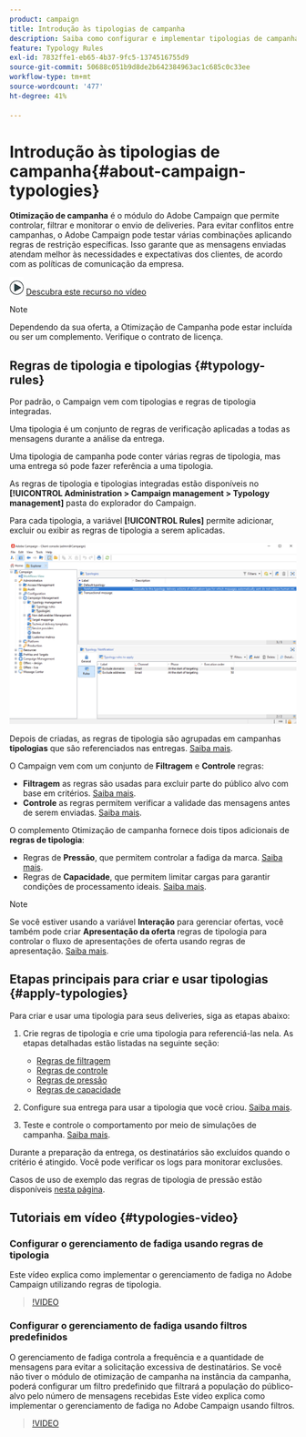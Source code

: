 ```yaml
---
product: campaign
title: Introdução às tipologias de campanha
description: Saiba como configurar e implementar tipologias de campanha
feature: Typology Rules
exl-id: 7832ffe1-eb65-4b37-9fc5-1374516755d9
source-git-commit: 50688c051b9d8de2b642384963ac1c685c0c33ee
workflow-type: tm+mt
source-wordcount: '477'
ht-degree: 41%

---
```


# Introdução às tipologias de campanha{#about-campaign-typologies}

**Otimização de campanha** é o módulo do Adobe Campaign que permite controlar, filtrar e monitorar o envio de deliveries. Para evitar conflitos entre campanhas, o Adobe Campaign pode testar várias combinações aplicando regras de restrição específicas. Isso garante que as mensagens enviadas atendam melhor às necessidades e expectativas dos clientes, de acordo com as políticas de comunicação da empresa.

![](assets/do-not-localize/how-to-video.png) [Descubra este recurso no vídeo](#typologies-video)

>[!NOTE]
>
>Dependendo da sua oferta, a Otimização de Campanha pode estar incluída ou ser um complemento. Verifique o contrato de licença.

## Regras de tipologia e tipologias {#typology-rules}

Por padrão, o Campaign vem com tipologias e regras de tipologia integradas.

Uma tipologia é um conjunto de regras de verificação aplicadas a todas as mensagens durante a análise da entrega.

Uma tipologia de campanha pode conter várias regras de tipologia, mas uma entrega só pode fazer referência a uma tipologia.

As regras de tipologia e tipologias integradas estão disponíveis no **[!UICONTROL Administration > Campaign management > Typology management]** pasta do explorador do Campaign.

Para cada tipologia, a variável **[!UICONTROL Rules]** permite adicionar, excluir ou exibir as regras de tipologia a serem aplicadas.

![](assets/campaign_opt_rules_tab.png)

Depois de criadas, as regras de tipologia são agrupadas em campanhas **tipologias** que são referenciados nas entregas. [Saiba mais](#apply-typologies).


O Campaign vem com um conjunto de **Filtragem** e **Controle** regras:

* **Filtragem** as regras são usadas para excluir parte do público alvo com base em critérios. [Saiba mais](filtering-rules.md).
* **Controle** as regras permitem verificar a validade das mensagens antes de serem enviadas. [Saiba mais](control-rules.md).

O complemento Otimização de campanha fornece dois tipos adicionais de **regras de tipologia**:

* Regras de **Pressão**, que permitem controlar a fadiga da marca. [Saiba mais](pressure-rules.md).
* Regras de **Capacidade**, que permitem limitar cargas para garantir condições de processamento ideais. [Saiba mais](consistency-rules.md#controlling-capacity).


>[!NOTE]
>
>Se você estiver usando a variável **Interação** para gerenciar ofertas, você também pode criar **Apresentação da oferta** regras de tipologia para controlar o fluxo de apresentações de oferta usando regras de apresentação. [Saiba mais](../../v8/interaction/interaction-offer.md#offer-presentation).


## Etapas principais para criar e usar tipologias {#apply-typologies}

Para criar e usar uma tipologia para seus deliveries, siga as etapas abaixo:

1. Crie regras de tipologia e crie uma tipologia para referenciá-las nela.
As etapas detalhadas estão listadas na seguinte seção:

   * [Regras de filtragem](filtering-rules.md)
   * [Regras de controle](control-rules.md)
   * [Regras de pressão](pressure-rules.md)
   * [Regras de capacidade](consistency-rules.md)

1. Configure sua entrega para usar a tipologia que você criou. [Saiba mais](apply-rules.md#apply-a-typology-to-a-delivery).
1. Teste e controle o comportamento por meio de simulações de campanha. [Saiba mais](campaign-simulations.md).

Durante a preparação da entrega, os destinatários são excluídos quando o critério é atingido. Você pode verificar os logs para monitorar exclusões.

Casos de uso de exemplo das regras de tipologia de pressão estão disponíveis [nesta página](pressure-rules.md#use-cases-on-pressure-rules).

## Tutoriais em vídeo {#typologies-video}

### Configurar o gerenciamento de fadiga usando regras de tipologia

Este vídeo explica como implementar o gerenciamento de fadiga no Adobe Campaign utilizando regras de tipologia.

>[!VIDEO](https://video.tv.adobe.com/v/333787?quality=12)

### Configurar o gerenciamento de fadiga usando filtros predefinidos

O gerenciamento de fadiga controla a frequência e a quantidade de mensagens para evitar a solicitação excessiva de destinatários. Se você não tiver o módulo de otimização de campanha na instância da campanha, poderá configurar um filtro predefinido que filtrará a população do público-alvo pelo número de mensagens recebidas Este vídeo explica como implementar o gerenciamento de fadiga no Adobe Campaign usando filtros.

>[!VIDEO](https://video.tv.adobe.com/v/333778?quality=12)
